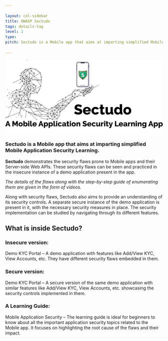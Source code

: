 ```yaml
---

layout: col-sidebar
title: OWASP Sectudo
tags: details-tag
level: 1
type: 
pitch: Sectudo is a Mobile app that aims at imparting simplified Mobile Application Security Learning.

---
```

![Intro Image](https://github.com/OWASP/www-project-sectudo/blob/master/assets/images/intro.jpg?raw=true)

### Sectudo is a Mobile app that aims at imparting simplified Mobile Application Security Learning. ###

**Sectudo** demonstrates the security flaws prone to Mobile apps and their Server-side Web APIs. These security flaws can be seen and practiced in the insecure instance of a demo application present in the app. 

*The details of the flaws along with the step-by-step guide of enumerating them are given in the form of videos.*

Along with security flaws, Sectudo also aims to provide an understanding of its security controls. A separate secure instance of the demo application is present in it, with the necessary security measures in place. The security implementation can be studied by navigating through its different features.

## What is inside Sectudo? ##

### Insecure version:
Demo KYC Portal – A demo application with features like Add/View KYC, View Accounts, etc. They have different security flaws embedded in them.

### Secure version:
Demo KYC Portal – A secure version of the same demo application with similar features like Add/View KYC, View Accounts, etc. showcasing the security controls implemented in them.

### A Learning Guide:
Mobile Application Security – The learning guide is ideal for beginners to know about all the important application security topics related to the Mobile app. It focuses on highlighting the root cause of the flaws and their impact. 
